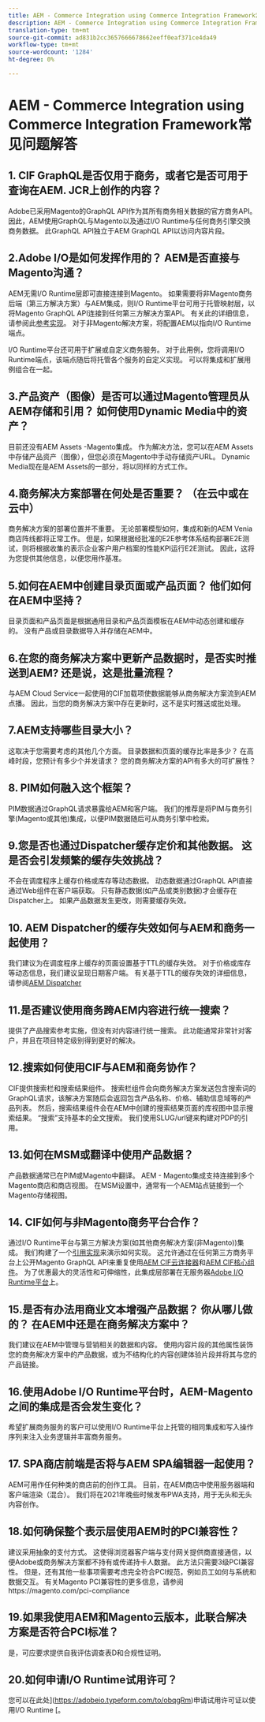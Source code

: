 ```yaml
---
title: AEM - Commerce Integration using Commerce Integration Framework常见问题解答
description: AEM - Commerce Integration using Commerce Integration Framework常见问题解答
translation-type: tm+mt
source-git-commit: ad831b2cc3657666678662eeff0eaf371ce4da49
workflow-type: tm+mt
source-wordcount: '1284'
ht-degree: 0%

---
```



# AEM - Commerce Integration using Commerce Integration Framework常见问题解答


## 1. CIF GraphQL是否仅用于商务，或者它是否可用于查询在AEM. JCR上创作的内容？

Adobe已采用Magento的GraphQL API作为其所有商务相关数据的官方商务API。 因此，AEM使用GraphQL与Magento以及通过I/O Runtime与任何商务引擎交换商务数据。 此GraphQL API独立于AEM GraphQL API以访问内容片段。

## 2.Adobe I/O是如何发挥作用的？ AEM是否直接与Magento沟通？

AEM无需I/O Runtime层即可直接连接到Magento。 如果需要将非Magento商务后端（第三方解决方案）与AEM集成，则I/O Runtime平台可用于托管映射层，以将Magento GraphQL API连接到任何第三方解决方案API。 有关此的详细信息，请参阅此[参考实现](https://github.com/adobe/commerce-cif-graphql-integration-reference)。 对于非Magento解决方案，将配置AEM以指向I/O Runtime端点。

I/O Runtime平台还可用于扩展或自定义商务服务。 对于此用例，您将调用I/O Runtime端点，该端点随后将托管各个服务的自定义实现。 可以将集成和扩展用例组合在一起。

## 3.产品资产（图像）是否可以通过Magento管理员从AEM存储和引用？ 如何使用Dynamic Media中的资产？

目前还没有AEM Assets -Magento集成。 作为解决方法，您可以在AEM Assets中存储产品资产（图像），但您必须在Magento中手动存储资产URL。 Dynamic Media现在是AEM Assets的一部分，将以同样的方式工作。

## 4.商务解决方案部署在何处是否重要？ （在云中或在云中）

商务解决方案的部署位置并不重要。 无论部署模型如何，集成和新的AEM Venia商店阵线都将正常工作。 但是，如果根据经批准的E2E参考体系结构部署E2E测试，则将根据收集的表示企业客户用户档案的性能KPI运行E2E测试。 因此，这将为您提供其他信息，以便您用作基准。

## 5.如何在AEM中创建目录页面或产品页面？ 他们如何在AEM中坚持？

目录页面和产品页面是根据通用目录和产品页面模板在AEM中动态创建和缓存的。 没有产品或目录数据导入并存储在AEM中。

## 6.在您的商务解决方案中更新产品数据时，是否实时推送到AEM? 还是说，这是批量流程？

与AEM Cloud Service一起使用的CIF加载项使数据能够从商务解决方案流到AEM点播。 因此，当您的商务解决方案中存在更新时，这不是实时推送或批处理。

## 7.AEM支持哪些目录大小？

这取决于您需要考虑的其他几个方面。 目录数据和页面的缓存比率是多少？ 在高峰时段，您预计有多少个并发请求？ 您的商务解决方案的API有多大的可扩展性？

## 8. PIM如何融入这个框架？

PIM数据通过GraphQL请求暴露给AEM和客户端。 我们的推荐是将PIM与商务引擎(Magento或其他)集成，以便PIM数据随后可从商务引擎中检索。

## 9.您是否也通过Dispatcher缓存定价和其他数据。 这是否会引发频繁的缓存失效挑战？

不会在调度程序上缓存价格或库存等动态数据。 动态数据通过GraphQL API直接通过Web组件在客户端获取。 只有静态数据(如产品或类别数据)才会缓存在Dispatcher上。 如果产品数据发生更改，则需要缓存失效。

## 10. AEM Dispatcher的缓存失效如何与AEM和商务一起使用？

我们建议为在调度程序上缓存的页面设置基于TTL的缓存失效。 对于价格或库存等动态信息，我们建议呈现日期客户端。 有关基于TTL的缓存失效的详细信息，请参阅[AEM Dispatcher](https://helpx.adobe.com/experience-manager/kb/optimizing-the-dispatcher-cache.html)

## 11.是否建议使用商务跨AEM内容进行统一搜索？

提供了产品搜索参考实施，但没有对内容进行统一搜索。 此功能通常非常针对客户，并且在项目特定级别得到更好的解决。

## 12.搜索如何使用CIF与AEM和商务协作？

CIF提供搜索栏和搜索结果组件。 搜索栏组件会向商务解决方案发送包含搜索词的GraphQL请求，该解决方案随后会返回包含产品名称、价格、辅助信息域等的产品列表。 然后，搜索结果组件会在AEM中创建的搜索结果页面的库视图中显示搜索结果。 “搜索”支持基本的全文搜索。 我们使用SLUG/url键来构建对PDP的引用。

## 13.如何在MSM或翻译中使用产品数据？

产品数据通常已在PIM或Magento中翻译。 AEM - Magento集成支持连接到多个Magento商店和商店视图。 在MSM设置中，通常有一个AEM站点链接到一个Magento存储视图。

## 14. CIF如何与非Magento商务平台合作？

通过I/O Runtime平台与第三方解决方案(如其他商务解决方案(非Magento))集成。  我们构建了一个[引用实现](https://github.com/adobe/commerce-cif-graphql-integration-reference)来演示如何实现。 这允许通过在任何第三方商务平台上公开Magento GraphQL API来重复使用[AEM CIF云连接器](https://github.com/adobe/commerce-cif-connector)和[AEM CIF核心组件](https://github.com/adobe/aem-core-cif-components)。 为了优惠最大的灵活性和可伸缩性，此集成层部署在无服务器[Adobe I/O Runtime平台](https://www.adobe.io/apis/experienceplatform/runtime.html)上。

## 15.是否有办法用商业文本增强产品数据？ 你从哪儿做的？ 在AEM中还是在商务解决方案中？

我们建议在AEM中管理与营销相关的数据和内容。 使用内容片段的其他属性装饰您的商务解决方案中的产品数据，或为不结构化的内容创建体验片段并将其与您的产品链接。

## 16.使用Adobe I/O Runtime平台时，AEM-Magento之间的集成是否会发生变化？

希望扩展商务服务的客户可以使用I/O Runtime平台上托管的相同集成和写入操作序列来注入业务逻辑并丰富商务服务。

## 17. SPA商店前端是否将与AEM SPA编辑器一起使用？

AEM可用作任何种类的商店前的创作工具。 目前，在AEM商店中使用服务器端和客户端渲染（混合）。 我们将在2021年晚些时候发布PWA支持，用于无头和无头内容创作。


## 18.如何确保整个表示层使用AEM时的PCI兼容性？

建议采用抽象的支付方式。 这使得浏览器客户端与支付网关提供商直接通信，以便Adobe或商务解决方案都不持有或传递持卡人数据。 此方法只需要3级PCI兼容性。 但是，还有其他一些事项需要考虑完全符合PCI规范，例如员工如何与系统和数据交互。 有关Magento PCI兼容性的更多信息，请参阅https://magento.com/pci-compliance

## 19.如果我使用AEM和Magento云版本，此联合解决方案是否符合PCI标准？

是，可应要求提供自我评估调查表D和合规性证明。


## 20.如何申请I/O Runtime试用许可？

您可以在此处](https://adobeio.typeform.com/to/obqgRm)申请试用许可证以使用I/O Runtime [。
